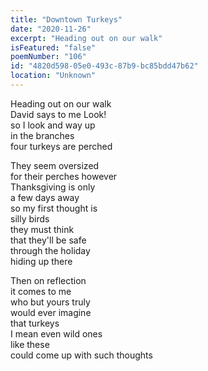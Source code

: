```yaml
---
title: "Downtown Turkeys"
date: "2020-11-26"
excerpt: "Heading out on our walk"
isFeatured: "false"
poemNumber: "106"
id: "4820d598-05e0-493c-87b9-bc85bdd47b62"
location: "Unknown"
---
```


Heading out on our walk  
David says to me Look!  
so I look and way up  
in the branches  
four turkeys are perched

They seem oversized  
for their perches however  
Thanksgiving is only  
a few days away  
so my first thought is  
silly birds  
they must think  
that they'll be safe  
through the holiday  
hiding up there

Then on reflection  
it comes to me  
who but yours truly  
would ever imagine  
that turkeys  
I mean even wild ones  
like these  
could come up with such thoughts
